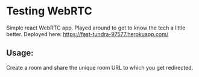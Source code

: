 # Testing WebRTC

Simple react WebRTC app. Played around to get to know the tech a little better. Deployed here: https://fast-tundra-97577.herokuapp.com/

## Usage:
Create a room and share the unique room URL to which you get redirected.
